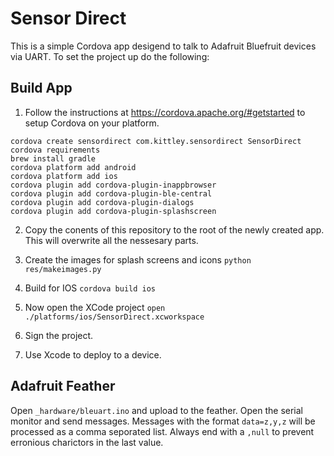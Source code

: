 # Sensor Direct
This is a simple Cordova app desigend to talk to Adafruit Bluefruit devices via UART. To set the project up do the following:

## Build App
1. Follow the instructions at https://cordova.apache.org/#getstarted to setup Cordova on your platform.

```
cordova create sensordirect com.kittley.sensordirect SensorDirect
cordova requirements
brew install gradle
cordova platform add android
cordova platform add ios
cordova plugin add cordova-plugin-inappbrowser
cordova plugin add cordova-plugin-ble-central
cordova plugin add cordova-plugin-dialogs
cordova plugin add cordova-plugin-splashscreen
```

2. Copy the conents of this repository to the root of the newly created app. This will overwrite all the nessesary parts.

3. Create the images for splash screens and icons `python res/makeimages.py`

4. Build for IOS `cordova build ios`

5. Now open the XCode project `open ./platforms/ios/SensorDirect.xcworkspace`

6. Sign the project.

7. Use Xcode to deploy to a device.

## Adafruit Feather

Open  `_hardware/bleuart.ino` and upload to the feather.
Open the serial monitor and send messages.
Messages with the format `data=z,y,z` will be processed as a comma seporated list. Always end with a `,null` to prevent erronious charictors in the last value.